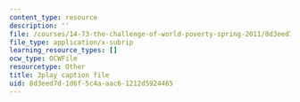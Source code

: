 ```yaml
---
content_type: resource
description: ''
file: /courses/14-73-the-challenge-of-world-poverty-spring-2011/8d3eed7d1d6f5c4aaac61212d5924465_nc7dDE4_3zs.vtt
file_type: application/x-subrip
learning_resource_types: []
ocw_type: OCWFile
resourcetype: Other
title: 3play caption file
uid: 8d3eed7d-1d6f-5c4a-aac6-1212d5924465
---
```

